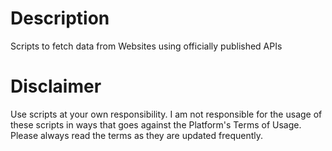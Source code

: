 # Description
Scripts to fetch data from Websites using officially published APIs

# Disclaimer
Use scripts at your own responsibility. I am not responsible for the usage of these scripts in ways that goes against the Platform's Terms of Usage. Please always read the terms as they are updated frequently. 
